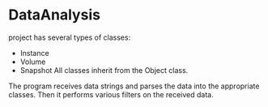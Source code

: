 # DataAnalysis
project has several types of classes:
 *  Instance
 * Volume
 * Snapshot
All classes inherit from the Object class.

The program receives data strings and parses the data into the appropriate classes.
Then it performs various filters on the received data.

